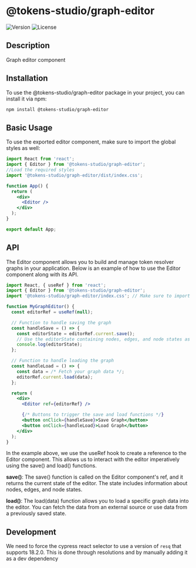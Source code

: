 # @tokens-studio/graph-editor

![Version](https://img.shields.io/npm/v/@tokens-studio/graph-editor.svg)
![License](https://img.shields.io/npm/l/@tokens-studio/graph-editor.svg)

## Description

Graph editor component

## Installation

To use the @tokens-studio/graph-editor package in your project, you can install it via npm:

```bash
npm install @tokens-studio/graph-editor
```

## Basic Usage

To use the exported editor component, make sure to import the global styles as well:

```jsx
import React from 'react';
import { Editor } from '@tokens-studio/graph-editor';
//Load the required styles
import '@tokens-studio/graph-editor/dist/index.css';

function App() {
  return (
    <div>
      <Editor />
    </div>
  );
}

export default App;
```

## API

The Editor component allows you to build and manage token resolver graphs in your application. Below is an example of how to use the Editor component along with its API.

```jsx
import React, { useRef } from 'react';
import { Editor } from '@tokens-studio/graph-editor';
import '@tokens-studio/graph-editor/index.css'; // Make sure to import the global styles

function MyGraphEditor() {
  const editorRef = useRef(null);

  // Function to handle saving the graph
  const handleSave = () => {
    const editorState = editorRef.current.save();
    // Use the editorState containing nodes, edges, and node states as needed
    console.log(editorState);
  };

  // Function to handle loading the graph
  const handleLoad = () => {
    const data = /* Fetch your graph data */;
    editorRef.current.load(data);
  };

  return (
    <div>
      <Editor ref={editorRef} />

      {/* Buttons to trigger the save and load functions */}
      <button onClick={handleSave}>Save Graph</button>
      <button onClick={handleLoad}>Load Graph</button>
    </div>
  );
}

```

In the example above, we use the useRef hook to create a reference to the Editor component. This allows us to interact with the editor imperatively using the save() and load() functions.

**save()**: The save() function is called on the Editor component's ref, and it returns the current state of the editor. The state includes information about nodes, edges, and node states.

**load()**: The load(data) function allows you to load a specific graph data into the editor. You can fetch the data from an external source or use data from a previously saved state.

## Development

We need to force the cypress react selector to use a version of `resq` that supports 18.2.0. This is done through resolutions and by manually adding it as a dev dependency
